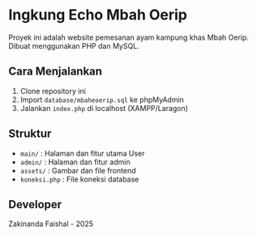 # Ingkung Echo Mbah Oerip

Proyek ini adalah website pemesanan ayam kampung khas Mbah Oerip. Dibuat menggunakan PHP dan MySQL.

## Cara Menjalankan
1. Clone repository ini
2. Import `database/mbaheoerip.sql` ke phpMyAdmin
3. Jalankan `index.php` di localhost (XAMPP/Laragon)

## Struktur
- `main/` : Halaman dan fitur utama User
- `admin/` : Halaman dan fitur admin
- `assets/` : Gambar dan file frontend
- `koneksi.php` : File koneksi database

## Developer
Zakinanda Faishal - 2025
